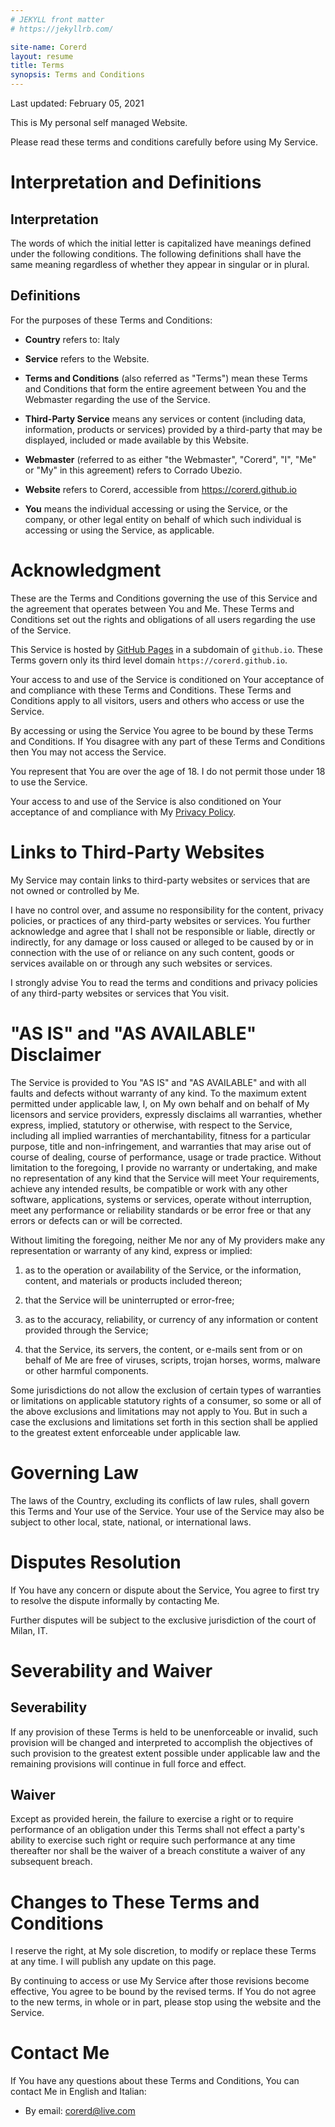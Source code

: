 ```yaml
---
# JEKYLL front matter
# https://jekyllrb.com/

site-name: Corerd
layout: resume
title: Terms
synopsis: Terms and Conditions
---
```

Last updated: February 05, 2021

This is My personal self managed Website.

Please read these terms and conditions carefully before using My Service.

# Interpretation and Definitions

## Interpretation

The words of which the initial letter is capitalized have meanings defined
under the following conditions. The following definitions shall have the same
meaning regardless of whether they appear in singular or in plural.

## Definitions

For the purposes of these Terms and Conditions:

- **Country** refers to: Italy

- **Service** refers to the Website.

- **Terms and Conditions** (also referred as "Terms") mean these Terms and
  Conditions that form the entire agreement between You and the Webmaster
  regarding the use of the Service.

- **Third-Party Service** means any services or content (including data,
  information, products or services) provided by a third-party that may
  be displayed, included or made available by this Website.

- **Webmaster** (referred to as either "the Webmaster", "Corerd", "I", "Me"
  or "My" in this agreement) refers to Corrado Ubezio.

- **Website** refers to Corerd, accessible from <https://corerd.github.io>

- **You** means the individual accessing or using the Service, or the company,
  or other legal entity on behalf of which such individual is accessing or
  using the Service, as applicable.

# Acknowledgment

These are the Terms and Conditions governing the use of this Service and the
agreement that operates between You and Me. These Terms and Conditions set out
the rights and obligations of all users regarding the use of the Service.

This Service is hosted by [GitHub Pages](https://pages.github.com/)
in a subdomain of `github.io`.
These Terms govern only its third level domain `https://corerd.github.io`.

Your access to and use of the Service is conditioned on Your acceptance of and
compliance with these Terms and Conditions. These Terms and Conditions apply to
all visitors, users and others who access or use the Service.

By accessing or using the Service You agree to be bound by these Terms and
Conditions. If You disagree with any part of these Terms and Conditions then
You may not access the Service.

You represent that You are over the age of 18. I do not permit those under 18
to use the Service.

Your access to and use of the Service is also conditioned on Your acceptance of
and compliance with My [Privacy Policy](/privacy).

# Links to Third-Party Websites

My Service may contain links to third-party websites or services that are
not owned or controlled by Me.

I have no control over, and assume no responsibility for the content,
privacy policies, or practices of any third-party websites or services.
You further acknowledge and agree that I shall not be responsible or liable,
directly or indirectly, for any damage or loss caused or alleged to be caused
by or in connection with the use of or reliance on any such content, goods or
services available on or through any such websites or services.

I strongly advise You to read the terms and conditions and privacy policies of
any third-party websites or services that You visit.

# "AS IS" and "AS AVAILABLE" Disclaimer

The Service is provided to You "AS IS" and "AS AVAILABLE" and with all faults
and defects without warranty of any kind. To the maximum extent permitted under
applicable law, I, on My own behalf and on behalf of My licensors and service
providers, expressly disclaims all warranties, whether express, implied,
statutory or otherwise, with respect to the Service, including all implied
warranties of merchantability, fitness for a particular purpose, title and
non-infringement, and warranties that may arise out of course of dealing,
course of performance, usage or trade practice.
Without limitation to the foregoing, I provide no warranty or undertaking,
and make no representation of any kind that the Service will meet Your
requirements, achieve any intended results, be compatible or work with any
other software, applications, systems or services, operate without interruption,
meet any performance or reliability standards or be error free or that any
errors or defects can or will be corrected.

Without limiting the foregoing, neither Me nor any of My providers make any
representation or warranty of any kind, express or implied: 

1. as to the operation or availability of the Service, or the information,
   content, and materials or products included thereon;

2. that the Service will be uninterrupted or error-free;

3. as to the accuracy, reliability, or currency of any information or content
   provided through the Service;

4. that the Service, its servers, the content, or e-mails sent from or on behalf
   of Me are free of viruses, scripts, trojan horses, worms, malware or other
   harmful components.

Some jurisdictions do not allow the exclusion of certain types of warranties or
limitations on applicable statutory rights of a consumer, so some or all of
the above exclusions and limitations may not apply to You. But in such a case
the exclusions and limitations set forth in this section shall be applied to
the greatest extent enforceable under applicable law.

# Governing Law

The laws of the Country, excluding its conflicts of law rules, shall govern
this Terms and Your use of the Service. Your use of the Service may also be
subject to other local, state, national, or international laws.

# Disputes Resolution

If You have any concern or dispute about the Service, You agree to first try
to resolve the dispute informally by contacting Me.

Further disputes will be subject to the exclusive jurisdiction of the court of
Milan, IT.

# Severability and Waiver

## Severability

If any provision of these Terms is held to be unenforceable or invalid, such
provision will be changed and interpreted to accomplish the objectives of such
provision to the greatest extent possible under applicable law and the remaining
provisions will continue in full force and effect.

## Waiver

Except as provided herein, the failure to exercise a right or to require
performance of an obligation under this Terms shall not effect a party's ability
to exercise such right or require such performance at any time thereafter
nor shall be the waiver of a breach constitute a waiver of any subsequent breach.

# Changes to These Terms and Conditions

I reserve the right, at My sole discretion, to modify or replace these Terms
at any time. I will publish any update on this page.

By continuing to access or use My Service after those revisions become effective,
You agree to be bound by the revised terms. If You do not agree to the new terms,
in whole or in part, please stop using the website and the Service.

# Contact Me

If You have any questions about these Terms and Conditions, You can contact Me
in English and Italian:

- By email: <corerd@live.com>
